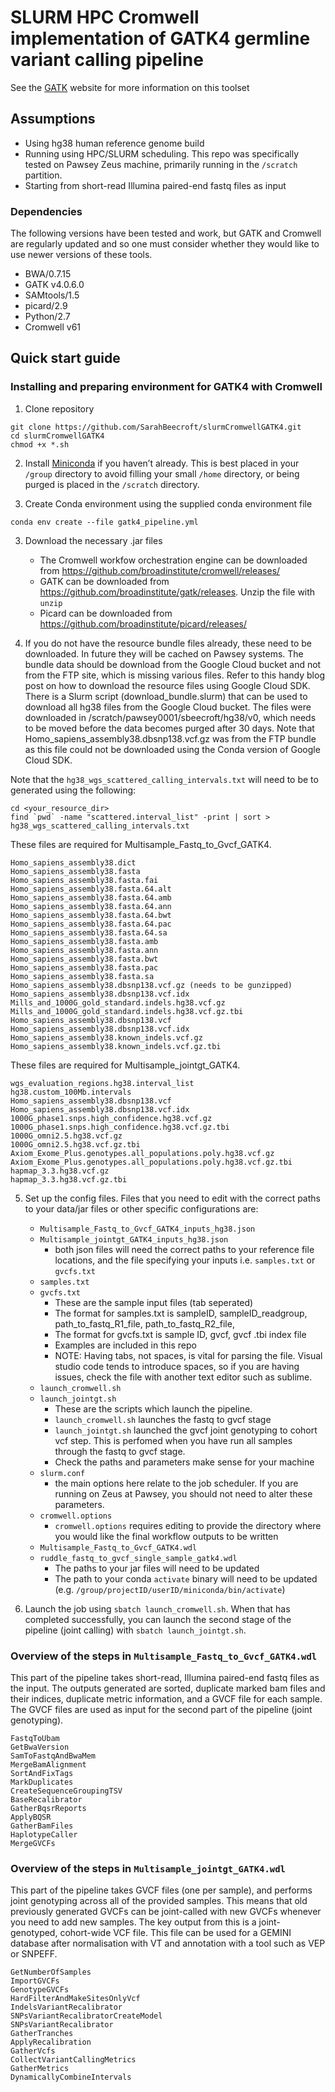 # SLURM HPC Cromwell implementation of GATK4 germline variant calling pipeline
See the [GATK](https://gatk.broadinstitute.org/hc/en-us) website for more information on this toolset 
## Assumptions
- Using hg38 human reference genome build
- Running using HPC/SLURM scheduling. This repo was specifically tested on Pawsey Zeus machine, primarily running in the `/scratch` partition. 
- Starting from short-read Illumina paired-end fastq files as input

### Dependencies
The following versions have been tested and work, but GATK and Cromwell are regularly updated and so one must consider whether they would like to use newer versions of these tools. 
- BWA/0.7.15
- GATK v4.0.6.0
- SAMtools/1.5
- picard/2.9
- Python/2.7
- Cromwell v61

## Quick start guide
### Installing and preparing environment for GATK4 with Cromwell

1. Clone repository
```
git clone https://github.com/SarahBeecroft/slurmCromwellGATK4.git
cd slurmCromwellGATK4
chmod +x *.sh
```

2. Install [Miniconda](https://docs.conda.io/en/latest/miniconda.html) if you haven’t already. This is best placed in your `/group` directory to avoid filling your small `/home` directory, or being purged is placed in the `/scratch` directory.

3. Create Conda environment using the supplied conda environment file

```
conda env create --file gatk4_pipeline.yml
```

3. Download the necessary .jar files
    - The Cromwell workfow orchestration engine can be downloaded from https://github.com/broadinstitute/cromwell/releases/ 
    - GATK can be downloaded from https://github.com/broadinstitute/gatk/releases. Unzip the file with `unzip` 
    - Picard can be downloaded from https://github.com/broadinstitute/picard/releases/


4. If you do not have the resource bundle files already, these need to be downloaded. In future they will be cached on Pawsey systems. The bundle data should be download from the Google Cloud bucket and not from the FTP site, which is missing various files. Refer to this handy blog post on how to download the resource files using Google Cloud SDK. There is a Slurm script (download_bundle.slurm) that can be used to download all hg38 files from the Google Cloud bucket. The files were downloaded in /scratch/pawsey0001/sbeecroft/hg38/v0, which needs to be moved before the data becomes purged after 30 days. Note that Homo_sapiens_assembly38.dbsnp138.vcf.gz was from the FTP bundle as this file could not be downloaded using the Conda version of Google Cloud SDK.

Note that the `hg38_wgs_scattered_calling_intervals.txt` will need to be to generated using the following:

```
cd <your_resource_dir>
find `pwd` -name "scattered.interval_list" -print | sort > hg38_wgs_scattered_calling_intervals.txt
```

These files are required for Multisample_Fastq_to_Gvcf_GATK4.

```
Homo_sapiens_assembly38.dict
Homo_sapiens_assembly38.fasta
Homo_sapiens_assembly38.fasta.fai
Homo_sapiens_assembly38.fasta.64.alt
Homo_sapiens_assembly38.fasta.64.amb
Homo_sapiens_assembly38.fasta.64.ann
Homo_sapiens_assembly38.fasta.64.bwt
Homo_sapiens_assembly38.fasta.64.pac
Homo_sapiens_assembly38.fasta.64.sa
Homo_sapiens_assembly38.fasta.amb
Homo_sapiens_assembly38.fasta.ann
Homo_sapiens_assembly38.fasta.bwt
Homo_sapiens_assembly38.fasta.pac
Homo_sapiens_assembly38.fasta.sa
Homo_sapiens_assembly38.dbsnp138.vcf.gz (needs to be gunzipped)
Homo_sapiens_assembly38.dbsnp138.vcf.idx
Mills_and_1000G_gold_standard.indels.hg38.vcf.gz
Mills_and_1000G_gold_standard.indels.hg38.vcf.gz.tbi
Homo_sapiens_assembly38.dbsnp138.vcf
Homo_sapiens_assembly38.dbsnp138.vcf.idx
Homo_sapiens_assembly38.known_indels.vcf.gz
Homo_sapiens_assembly38.known_indels.vcf.gz.tbi
```

These files are required for Multisample_jointgt_GATK4.

```
wgs_evaluation_regions.hg38.interval_list
hg38.custom_100Mb.intervals
Homo_sapiens_assembly38.dbsnp138.vcf
Homo_sapiens_assembly38.dbsnp138.vcf.idx
1000G_phase1.snps.high_confidence.hg38.vcf.gz
1000G_phase1.snps.high_confidence.hg38.vcf.gz.tbi
1000G_omni2.5.hg38.vcf.gz
1000G_omni2.5.hg38.vcf.gz.tbi
Axiom_Exome_Plus.genotypes.all_populations.poly.hg38.vcf.gz
Axiom_Exome_Plus.genotypes.all_populations.poly.hg38.vcf.gz.tbi
hapmap_3.3.hg38.vcf.gz
hapmap_3.3.hg38.vcf.gz.tbi
```


5. Set up the config files. Files that you need to edit with the correct paths to your data/jar files or other specific configurations are:
    - `Multisample_Fastq_to_Gvcf_GATK4_inputs_hg38.json`
    - `Multisample_jointgt_GATK4_inputs_hg38.json`
        - both json files will need the correct paths to your reference file locations, and the file specifying your inputs i.e. `samples.txt` or `gvcfs.txt`
    - `samples.txt`
    - `gvcfs.txt`
        - These are the sample input files (tab seperated)
        - The format for samples.txt is sampleID, sampleID_readgroup, path_to_fastq_R1_file, path_to_fastq_R2_file,
        - The format for gvcfs.txt is sample ID, gvcf, gvcf .tbi index file
        - Examples are included in this repo
        - NOTE: Having tabs, not spaces, is vital for parsing the file. Visual studio code tends to introduce spaces, so if you are having issues, check the file with another text editor such as sublime. 
    - `launch_cromwell.sh`
    - `launch_jointgt.sh`
        - These are the scripts which launch the pipeline. 
        - `launch_cromwell.sh` launches the fastq to gvcf stage
        - `launch_jointgt.sh` launched the gvcf joint genotyping to cohort vcf step. This is perfomed when you have run all samples through the fastq to gvcf stage.
        - Check the paths and parameters make sense for your machine
    - `slurm.conf`
        - the main options here relate to the job scheduler. If you are running on Zeus at Pawsey, you should not need to alter these parameters.
    - `cromwell.options`
        - `cromwell.options` requires editing to provide the directory where you would like the final workflow outputs to be written
    - `Multisample_Fastq_to_Gvcf_GATK4.wdl`
    - `ruddle_fastq_to_gvcf_single_sample_gatk4.wdl`
        - The paths to your jar files will need to be updated
        - The path to your conda `activate` binary will need to be updated (e.g. `/group/projectID/userID/miniconda/bin/activate`)

6. Launch the job using `sbatch launch_cromwell.sh`. When that has completed successfully, you can launch the second stage of the pipeline (joint calling) with `sbatch launch_jointgt.sh`.

### Overview of the steps in `Multisample_Fastq_to_Gvcf_GATK4.wdl`
This part of the pipeline takes short-read, Illumina paired-end fastq files as the input. The outputs generated are sorted, duplicate marked bam files and their indices, duplicate metric information, and a GVCF file for each sample. The GVCF files are used as input for the second part of the pipeline (joint genotyping).

```
FastqToUbam
GetBwaVersion
SamToFastqAndBwaMem
MergeBamAlignment
SortAndFixTags
MarkDuplicates
CreateSequenceGroupingTSV
BaseRecalibrator
GatherBqsrReports
ApplyBQSR
GatherBamFiles
HaplotypeCaller
MergeGVCFs
```

### Overview of the steps in `Multisample_jointgt_GATK4.wdl`
This part of the pipeline takes GVCF files (one per sample), and performs joint genotyping across all of the provided samples. This means that old previously generated GVCFs can be joint-called with new GVCFs whenever you need to add new samples. The key output from this is a joint-genotyped, cohort-wide VCF file. This file can be used for a GEMINI database after normalisation with VT and annotation with a tool such as VEP or SNPEFF. 

```
GetNumberOfSamples
ImportGVCFs
GenotypeGVCFs
HardFilterAndMakeSitesOnlyVcf
IndelsVariantRecalibrator
SNPsVariantRecalibratorCreateModel
SNPsVariantRecalibrator
GatherTranches
ApplyRecalibration
GatherVcfs
CollectVariantCallingMetrics
GatherMetrics
DynamicallyCombineIntervals
```
